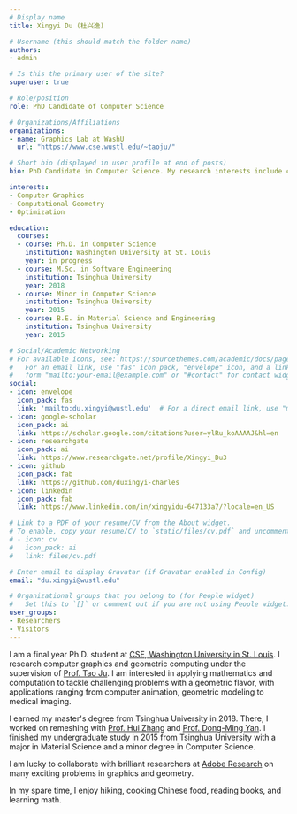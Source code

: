 ```yaml
---
# Display name
title: Xingyi Du (杜兴逸)

# Username (this should match the folder name)
authors:
- admin

# Is this the primary user of the site?
superuser: true

# Role/position
role: PhD Candidate of Computer Science

# Organizations/Affiliations
organizations:
- name: Graphics Lab at WashU
  url: "https://www.cse.wustl.edu/~taoju/"

# Short bio (displayed in user profile at end of posts)
bio: PhD Candidate in Computer Science. My research interests include computer graphics, geometry processing.

interests:
- Computer Graphics
- Computational Geometry
- Optimization

education:
  courses:
  - course: Ph.D. in Computer Science
    institution: Washington University at St. Louis
    year: in progress
  - course: M.Sc. in Software Engineering
    institution: Tsinghua University
    year: 2018
  - course: Minor in Computer Science
    institution: Tsinghua University
    year: 2015
  - course: B.E. in Material Science and Engineering
    institution: Tsinghua University
    year: 2015

# Social/Academic Networking
# For available icons, see: https://sourcethemes.com/academic/docs/page-builder/#icons
#   For an email link, use "fas" icon pack, "envelope" icon, and a link in the
#   form "mailto:your-email@example.com" or "#contact" for contact widget.
social:
- icon: envelope
  icon_pack: fas
  link: 'mailto:du.xingyi@wustl.edu'  # For a direct email link, use "mailto:test@example.org".
- icon: google-scholar
  icon_pack: ai
  link: https://scholar.google.com/citations?user=ylRu_koAAAAJ&hl=en
- icon: researchgate
  icon_pack: ai
  link: https://www.researchgate.net/profile/Xingyi_Du3
- icon: github
  icon_pack: fab
  link: https://github.com/duxingyi-charles
- icon: linkedin
  icon_pack: fab
  link: https://www.linkedin.com/in/xingyidu-647133a7/?locale=en_US

# Link to a PDF of your resume/CV from the About widget.
# To enable, copy your resume/CV to `static/files/cv.pdf` and uncomment the lines below.
# - icon: cv
#   icon_pack: ai
#   link: files/cv.pdf

# Enter email to display Gravatar (if Gravatar enabled in Config)
email: "du.xingyi@wustl.edu"

# Organizational groups that you belong to (for People widget)
#   Set this to `[]` or comment out if you are not using People widget.
user_groups:
- Researchers
- Visitors
---
```



I am a final year Ph.D. student at [CSE, Washington University in St. Louis](https://cse.wustl.edu/Pages/default.aspx). I research computer graphics and geometric computing under the supervision of [Prof. Tao Ju](https://www.cse.wustl.edu/~taoju/). I am interested in applying mathematics and computation to tackle challenging problems with a geometric flavor, with applications ranging from computer animation, geometric modeling to medical imaging.

I earned my master's degree from Tsinghua University in 2018. There, I worked on remeshing with [Prof. Hui Zhang](http://www.thss.tsinghua.edu.cn/publish/soften/3131/2010/20101219172208224374333/20101219172208224374333_.html) and [Prof. Dong-Ming Yan](https://sites.google.com/site/yandongming/). I finished my undergraduate study in 2015 from Tsinghua University with a major in Material Science and a minor degree in Computer Science.  

I am lucky to collaborate with brilliant researchers at [Adobe Research](https://research.adobe.com/) on many exciting problems in graphics and geometry.

In my spare time, I enjoy hiking, cooking Chinese food, reading books, and learning math.